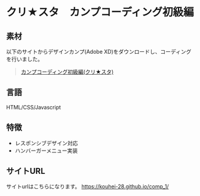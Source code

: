 # クリ★スタ　カンプコーディング初級編

## 素材
以下のサイトからデザインカンプ(Adobe XD)をダウンロードし、コーディングを行いました。
>[カンプコーディング初級編(クリ★スタ)](https://crestadesign.org/cording-first/)

## 言語
HTML/CSS/Javascript

## 特徴
- レスポンシブデザイン対応
- ハンバーガーメニュー実装

## サイトURL
サイトurlはこちらになります。
https://kouhei-28.github.io/comp_1/
